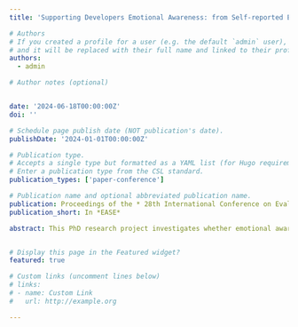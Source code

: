 ```yaml
---
title: 'Supporting Developers Emotional Awareness: from Self-reported Emotions to Biometrics'

# Authors
# If you created a profile for a user (e.g. the default `admin` user), write the username (folder name) here
# and it will be replaced with their full name and linked to their profile.
authors:
  - admin

# Author notes (optional)


date: '2024-06-18T00:00:00Z'
doi: ''

# Schedule page publish date (NOT publication's date).
publishDate: '2024-01-01T00:00:00Z'

# Publication type.
# Accepts a single type but formatted as a YAML list (for Hugo requirements).
# Enter a publication type from the CSL standard.
publication_types: ['paper-conference']

# Publication name and optional abbreviated publication name.
publication: Proceedings of the * 28th International Conference on Evaluation and Assessment in Software Engineering*
publication_short: In *EASE*

abstract: This PhD research project investigates whether emotional awareness can be helpful to improve developers’ productivity and well-being. The aim is to provide insights, based on self-monitoring, which can help developers to prevent or reduce stress. To support the research, a visualization tool has been built that shows biometrics and self-reported emotions. A series of empirical studies are conducted in the context of agile retrospective meetings, involving both students in a lab setting and professional developers in the workplace. Research will also address the use of non-invasive biometric sensors as an alternative rather than a complement to self-reporting of emotions. The aim is to enable emotional awareness without the need for intrusive self-monitoring mechanisms.


# Display this page in the Featured widget?
featured: true

# Custom links (uncomment lines below)
# links:
# - name: Custom Link
#   url: http://example.org

---
```



